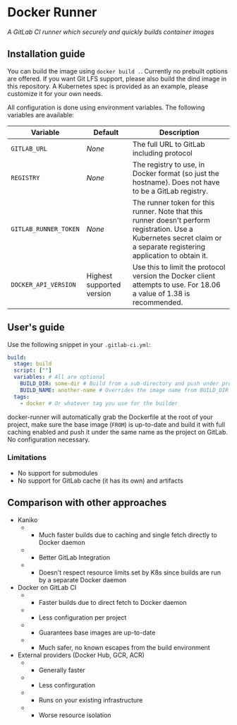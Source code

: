 # Docker Runner
*A GitLab CI runner which securely and quickly builds container images*

## Installation guide
You can build the image using `docker build .`. Currently no prebuilt options are offered.
If you want Git LFS support, please also build the dind image in this repository.
A Kubernetes spec is provided as an example, please customize it for your own needs.

All configuration is done using environment variables. The following variables are available:

| Variable | Default | Description |
| -------- | ------- | ----------- |
| `GITLAB_URL` | *None* | The full URL to GitLab including protocol |
| `REGISTRY` | *None* | The registry to use, in Docker format (so just the hostname). Does not have to be a GitLab registry. |
| `GITLAB_RUNNER_TOKEN` | *None* | The runner token for this runner. Note that this runner doesn't perform registration. Use a Kubernetes secret claim or a separate registering application to obtain it. |
| `DOCKER_API_VERSION` | Highest supported version | Use this to limit the protocol version the Docker client attempts to use. For 18.06 a value of 1.38 is recommended. |

## User's guide
Use the following snippet in your `.gitlab-ci.yml`:
```yaml
build:
  stage: build
  script: [""]
  variables: # All are optional
    BUILD_DIR: some-dir # Build from a sub-directory and push under project-name/some-dir:tag
    BUILD_NAME: another-name # Overrides the image name from BUILD_DIR to project-name/another-name:tag
  tags:
    - docker # Or whatever tag you use for the builder
```
docker-runner will automatically grab the Dockerfile at the root of your project, make sure the base image (`FROM`) is up-to-date
and build it with full caching enabled and push it under the same name as the project on GitLab. No configuration necessary.

### Limitations
* No support for submodules
* No support for GitLab cache (it has its own) and artifacts

## Comparison with other approaches
* Kaniko
  * + Much faster builds due to caching and single fetch directly to Docker daemon
  * + Better GitLab Integration
  * - Doesn't respect resource limits set by K8s since builds are run by a separate Docker daemon 
* Docker on GitLab CI
  * + Faster builds due to direct fetch to Docker daemon
  * + Less configuration per project
  * + Guarantees base images are up-to-date
  * + Much safer, no known escapes from the build environment
* External providers (Docker Hub, GCR, ACR)
  * + Generally faster
  * + Less confirguration
  * + Runs on your existing infrastructure
  * - Worse resource isolation
